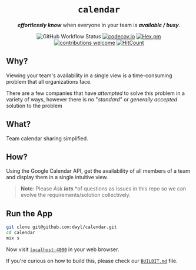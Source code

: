 <div align="center">

# `calendar`

***effortlessly know*** when everyone in your team is ***available / busy***.

![GitHub Workflow Status](https://img.shields.io/github/actions/workflow/status/dwyl/calendar/ci.yml?label=build&style=flat-square&branch=main)
[![codecov.io](https://img.shields.io/codecov/c/github/dwyl/calendar/main.svg?style=flat-square)](http://codecov.io/github/dwyl/calendar?branch=main)
[![Hex.pm](https://img.shields.io/hexpm/v/elixir_auth_google?color=brightgreen&style=flat-square)](https://hex.pm/packages/elixir_auth_google)
[![contributions welcome](https://img.shields.io/badge/feedback-welcome-brightgreen.svg?style=flat-square)](https://github.com/dwyl/calendar/issues)
[![HitCount](https://hits.dwyl.com/dwyl/calendar.svg)](https://hits.dwyl.com/dwyl/calendar)

</div>

## Why?

Viewing your team's availability in a single view is
a time-consuming problem that all organizations face.

There are a few companies that have *attempted* to solve this problem
in a variety of ways, however there is no "*standard*" or *generally accepted*
solution to the problem

## What?

Team calendar sharing simplified.

## How?

Using the Google Calendar API, get the availability of all members
of a team and display them in a single intuitive view.

> **Note**: Please *Ask* ***lots*** *of questions 
> as issues in this repo
 so we can evolve the requirements/solution collectively.

 ## Run the App

```sh
git clone git@github.com:dwyl/calendar.git
cd calendar
mix s
```

Now visit 
[`localhost:4000`](http://localhost:4000) 
in your web browser.

If you're curious on how to build this, 
please check our 
[`BUILDIT.md`](./BUILDIT.md) file.

